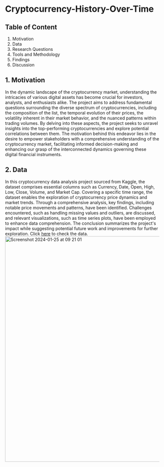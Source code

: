 # Cryptocurrency-History-Over-Time

## Table of Content 
1. Motivation
2. Data
3. Research Questions
4. Tools and Methodology
5. Findings
6. Discussion

## 1. Motivation
In the dynamic landscape of the cryptocurrency market, understanding the intricacies of various digital assets has become crucial for investors, analysts, and enthusiasts alike. The project aims to address fundamental questions surrounding the diverse spectrum of cryptocurrencies, including the composition of the list, the temporal evolution of their prices, the volatility inherent in their market behavior, and the nuanced patterns within trading volumes. By delving into these aspects, the project seeks to unravel insights into the top-performing cryptocurrencies and explore potential correlations between them. The motivation behind this endeavor lies in the desire to empower stakeholders with a comprehensive understanding of the cryptocurrency market, facilitating informed decision-making and enhancing our grasp of the interconnected dynamics governing these digital financial instruments.

## 2. Data
In this cryptocurrency data analysis project sourced from Kaggle, the dataset comprises essential columns such as Currency, Date, Open, High, Low, Close, Volume, and Market Cap. Covering a specific time range, the dataset enables the exploration of cryptocurrency price dynamics and market trends. Through a comprehensive analysis, key findings, including notable price movements and patterns, have been identified. Challenges encountered, such as handling missing values and outliers, are discussed, and relevant visualizations, such as time series plots, have been employed to enhance data comprehension. The conclusion summarizes the project's impact while suggesting potential future work and improvements for further exploration.
Click [here](https://www.kaggle.com/datasets/philmohun/cryptocurrency-financial-data) to check the data.
<img width="737" alt="Screenshot 2024-01-25 at 09 21 01" src="https://github.com/tipusultan13/Cryptocurrency-History-Over-Time/assets/156308034/7e2bd23a-55b3-4f62-8b0f-697359397c9d">


